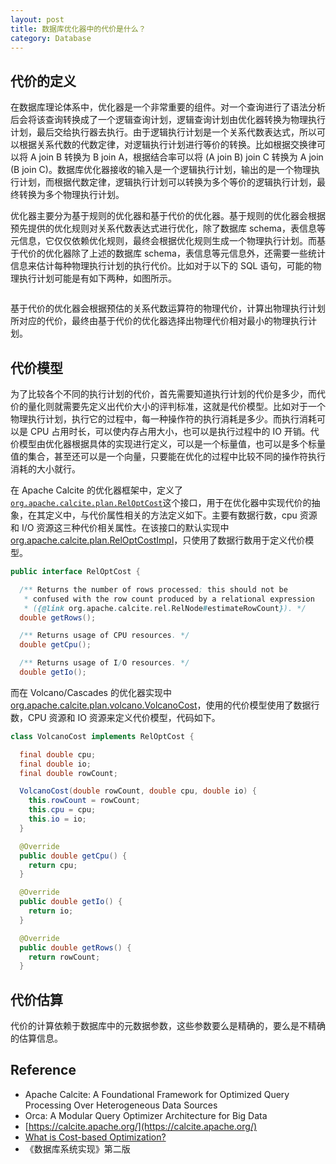 ```yaml
---
layout: post
title: 数据库优化器中的代价是什么？
category: Database
---
```


## 代价的定义

在数据库理论体系中，优化器是一个非常重要的组件。对一个查询进行了语法分析后会将该查询转换成了一个逻辑查询计划，逻辑查询计划由优化器转换为物理执行计划，最后交给执行器去执行。由于逻辑执行计划是一个关系代数表达式，所以可以根据关系代数的代数定律，对逻辑执行计划进行等价的转换。比如根据交换律可以将 A join B 转换为 B join A，根据结合率可以将 (A join B) join C 转换为 A join (B join C)。数据库优化器接收的输入是一个逻辑执行计划，输出的是一个物理执行计划，而根据代数定律，逻辑执行计划可以转换为多个等价的逻辑执行计划，最终转换为多个物理执行计划。

优化器主要分为基于规则的优化器和基于代价的优化器。基于规则的优化器会根据预先提供的优化规则对关系代数表达式进行优化，除了数据库 schema，表信息等元信息，它仅仅依赖优化规则，最终会根据优化规则生成一个物理执行计划。而基于代价的优化器除了上述的数据库 schema，表信息等元信息外，还需要一些统计信息来估计每种物理执行计划的执行代价。比如对于以下的 SQL 语句，可能的物理执行计划可能是有如下两种，如图所示。

```sql

```



基于代价的优化器会根据预估的关系代数运算符的物理代价，计算出物理执行计划所对应的代价，最终由基于代价的优化器选择出物理代价相对最小的物理执行计划。

## 代价模型
为了比较各个不同的执行计划的代价，首先需要知道执行计划的代价是多少，而代价的量化则就需要先定义出代价大小的评判标准，这就是代价模型。比如对于一个物理执行计划，执行它的过程中，每一种操作符的执行消耗是多少。而执行消耗可以是 CPU 占用时长，可以使内存占用大小，也可以是执行过程中的 IO 开销。代价模型由优化器根据具体的实现进行定义，可以是一个标量值，也可以是多个标量值的集合，甚至还可以是一个向量，只要能在优化的过程中比较不同的操作符执行消耗的大小就行。

在 Apache Calcite 的优化器框架中，定义了[`org.apache.calcite.plan.RelOptCost`](https://github.com/apache/calcite/blob/master/core/src/main/java/org/apache/calcite/plan/RelOptCost.java)这个接口，用于在优化器中实现代价的抽象，在其定义中，与代价属性相关的方法定义如下。主要有数据行数，cpu 资源和 I/O 资源这三种代价相关属性。在该接口的默认实现中[org.apache.calcite.plan.RelOptCostImpl](https://github.com/apache/calcite/blob/master/core/src/main/java/org/apache/calcite/plan/RelOptCostImpl.java)，只使用了数据行数用于定义代价模型。

```java
public interface RelOptCost {

  /** Returns the number of rows processed; this should not be
   * confused with the row count produced by a relational expression
   * ({@link org.apache.calcite.rel.RelNode#estimateRowCount}). */
  double getRows();

  /** Returns usage of CPU resources. */
  double getCpu();

  /** Returns usage of I/O resources. */
  double getIo();
```
而在 Volcano/Cascades 的优化器实现中[org.apache.calcite.plan.volcano.VolcanoCost](https://github.com/apache/calcite/blob/master/core/src/main/java/org/apache/calcite/plan/volcano/VolcanoCost.java)，使用的代价模型使用了数据行数，CPU 资源和 IO 资源来定义代价模型，代码如下。

```java
class VolcanoCost implements RelOptCost {

  final double cpu;
  final double io;
  final double rowCount;

  VolcanoCost(double rowCount, double cpu, double io) {
    this.rowCount = rowCount;
    this.cpu = cpu;
    this.io = io;
  }

  @Override 
  public double getCpu() {
    return cpu;
  }

  @Override 
  public double getIo() {
    return io;
  }

  @Override 
  public double getRows() {
    return rowCount;
  }
```


## 代价估算
代价的计算依赖于数据库中的元数据参数，这些参数要么是精确的，要么是不精确的估算信息。

## Reference
* Apache Calcite: A Foundational Framework for Optimized Query Processing Over Heterogeneous Data Sources
* Orca: A Modular Query Optimizer Architecture for Big Data
* [https://calcite.apache.org/](https://calcite.apache.org/)
* [What is Cost-based Optimization?](https://www.querifylabs.com/blog/what-is-cost-based-optimization)
* 《数据库系统实现》第二版

